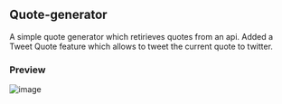 ## Quote-generator

A simple quote generator which retirieves quotes from an api. Added a Tweet Quote feature which allows to tweet the current quote to twitter.

### Preview

![image](https://user-images.githubusercontent.com/95125149/194392491-6258fd12-0a8d-411c-9ac6-0c6718598eec.png)
